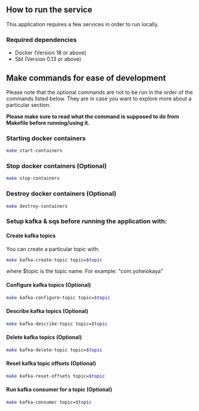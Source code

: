 ## How to run the service

This application requires a few services in order to run locally.

### Required dependencies

- Docker (Version 18 or above)
- Sbt (Version 0.13 or above)

## Make commands for ease of development

Please note that the optional commands are not to be run in the order of the commands listed below.
They are in case you want to explore more about a particular section.

**Please make sure to read what the command is supposed to do from Makefile before running/using it.**

### Starting docker containers
```bash
make start-containers
```

### Stop docker containers (Optional)
```bash
make stop-containers
```

### Destroy docker containers (Optional)
```bash
make destroy-containers
```

### Setup kafka & sqs before running the application with:

#### Create kafka topics

You can create a particular topic with:
```bash
make kafka-create-topic topic=$topic
```
where $topic is the topic name. For example: "com.yoheiokaya"

#### Configure kafka topics (Optional)
```bash
make kafka-configure-topic topic=$topic
```

#### Describe kafka topics (Optional)
```bash
make kafka-describe-topic topic=$topic
```

#### Delete kafka topics (Optional)
```bash
make kafka-delete-topic topic=$topic
```

#### Reset kafka topic offsets (Optional)
```bash
make kafka-reset-offsets topic=$topic
```

#### Run kafka consumer for a topic (Optional)
```bash
make kafka-consumer topic=$topic
```